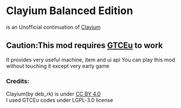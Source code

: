 # Clayium Balanced Edition
is an Unofficial continuation of [Clayium](https://www.curseforge.com/minecraft/mc-mods/clayium)

## Caution:This mod requires [GTCEu](https://www.curseforge.com/minecraft/mc-mods/gregtech-ce-unofficial) to work
It provides very useful machine, item and ui api
You can play this mod without touching it except very early game

### Credits:
Clayium(by deb_rk) is under [CC BY 4.0](https://creativecommons.org/licenses/by/4.0/)  
I used GTCEu codes under LGPL-3.0 license
